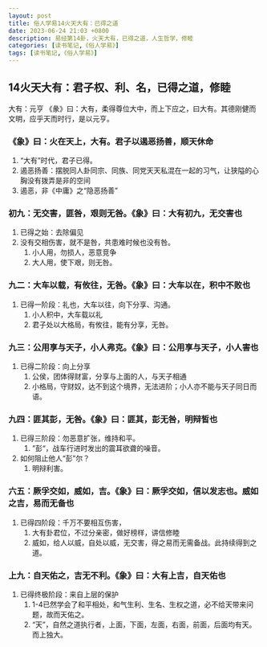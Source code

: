 ```yaml
---
layout: post
title: 俗人学易14火天大有：已得之道
date: 2023-06-24 21:03 +0800
description: 易经第14卦，火天大有，已得之道，人生哲学，修睦
categories: [读书笔记,《俗人学易》]
tags: [读书笔记,《俗人学易》]
---
```


## 14火天大有：君子权、利、名，已得之道，修睦

大有：元亨
《彖》曰：大有，柔得尊位大中，而上下应之，曰大有。其德刚健而文明，应乎天而时行，是以元亨。

### 《象》曰：火在天上，大有。君子以遏恶扬善，顺天休命

1. “大有”时代，君子已得。
2. 遏恶扬善：摆脱同人卦同宗、同族、同党天天私混在一起的习气，让狭隘的心胸没有拨弄是非的空间
3. 遏恶，非《中庸》之“隐恶扬善”

### 初九：无交害，匪咎，艰则无咎。《象》曰：大有初九，无交害也

1. 已得之始：去除偏见
2. 没有交相伤害，就不是咎，共患难时候也没有咎。
   1. 小人用，勿损人，恶意竞争
   2. 大人用，使下艰，则无咎。

### 九二：大车以载，有攸往，无咎。《象》曰：大车以在，积中不败也

1. 已得一阶段：礼也，大车以往，向下分享、沟通。
   1. 小人积中，大车载以礼
   2. 君子处以大格局，有攸往，能有分享，无咎。

### 九三：公用享与天子，小人弗克。《象》曰：公用享与天子，小人害也

1. 已得二阶段：向上分享
   1. 公侯，团体得财富，分享与上面的人，与天子相通
   2. 小格局，守财奴，达不到这个境界，无法进阶；小人亦不能与天子同日而语。

### 九四：匪其彭，无咎。《象》曰：匪其，彭无咎，明辩皙也

1. 已得三阶段：勿恶意扩张，维持和平。
   1. ”彭“，战车行进时发出的震耳欲聋的噪音。
2. 如何阻止他人“彭”尔？
   1. 明辩利害。

### 六五：厥孚交如，威如，吉。《象》曰：厥孚交如，信以发志也。威如之吉，易而无备也

1. 已得四阶段：千万不要相互伤害，
   1. 大有卦君位，不过分亲密，做好榜样，讲信修睦
   2. 威如，给人以威，自处以威，无交害，得之易而无需备战。此持续得到之道。

### 上九：自天佑之，吉无不利。《象》曰：大有上吉，自天佑也

1. 已得终极阶段：来自上层的保护
   1. 1-4已然学会了和平相处，和气生利、生名、生权之道，必不给天带来问题，故而天佑之。
   2. “天”，自然之道执行者，上面，下面，左面，右面，前面，后面均有天。而上独大。
